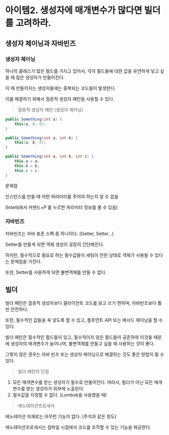 # 아이템2. 생성자에 매개변수가 많다면 빌더를 고려하라.

## 생성자 체이닝과 자바빈즈

### 생성자 체이닝

하나의 클래스가 많은 필드를 가지고 있어서, 각각 필드들에 대한 값을 유연하게 넣고 싶을 때 많은 생성자가 만들어진다.

이 때 만들어지는 생성자들에는 중복되는 코드들이 발생한다.

이를 해결하기 위해서 점층적 생성자 패턴을 사용할 수 있다.

> 점층적 생성자 패턴 (생성자 체이닝)

```java
public Something(int a) {
	this(a, 0, 0);
}

public Something(int a, int b) {
	this(a, b, 0);
}

public Something(int a, int b, int c) {
	this.a = a;
	this.b = b;
	this.c = c;
}
```

문제점

인스턴스를 만들 때 어떤 파라미터를 주어야 하는지 알 수 없음

(Intellij에서 커맨드+P 를 누르면 파라미터 정보를 볼 수 있음)

### 자바빈즈

자바빈즈는 자바 표준 스펙 중 하나이다. (Getter, Setter…)

Setter를 만들게 되면 객체 생성이 굉장히 간단해진다.

하지만, 필수적으로 필요로 하는 필수값들이 세팅이 안된 상태로 객체가 사용될 수 있다는 문제점을 가진다.

또한, Setter를 사용하게 되면 불변객체를 만들 수 없다.

## 빌더

빌더 패턴은 점층적 생성자보다 클라이언트 코드를 읽고 쓰기 편하며, 자바빈즈보다 훨씬 안전하다.

또한, 필수적인 값들을 꼭 넣도록 할 수 있고, 플루언트 API 또는 메서드 체이닝을 할 수 있다.

빌더 패턴은 필수적인 필드들이 있고, 필수적이지 않은 필드들이 공존하여 이것들 때문에 생성자의 매개변수가 늘어나며, 불변객체를 만들고 싶을 때 사용하는 것이 좋다.

그렇지 않은 경우는 자바 빈즈 또는 생성자 체이닝으로 해결하는 것도 좋은 방법이 될 수 있다.

> 빌더 패턴의 단점

1. 모든 매개변수를 받는 생성자가 필수로 만들어진다.
   따라서, 빌더가 아닌 모든 매개변수를 받는 생성자가 외부에 노출된다.
2. 필수값을 지정할 수 없다. (Lombok을 사용했을 때)

> 애노테이션프로세서

애노테이션 자체로는 아무런 기능이 없다. (주석과 같은 정도)

애노테이션프로세서는 컴파일 시점에서 코드를 조작할 수 있는 기능을 제공한다.

